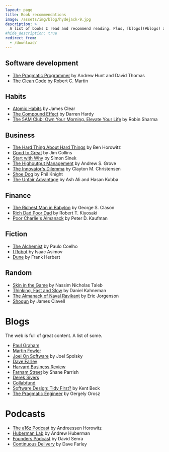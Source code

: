 ```yaml
---
layout: page
title: Book recommendations
image: /assets/img/blog/hydejack-9.jpg
description: >
  A list of books I read and recommend reading. Plus, [blogs](#blogs) and [podcasts](#podcasts) I follow below.
#hide_description: true
redirect_from:
  - /download/
---
```


<!-- # Book recommendations -->

## Software development
- [The Pragmatic Programmer](https://www.amazon.com/Pragmatic-Programmer-journey-mastery-Anniversary/dp/0135957052) by Andrew Hunt and David Thomas
- [The Clean Code](https://www.amazon.com/Clean-Code-Handbook-Software-Craftsmanship/dp/0132350882) by Robert C. Martin

## Habits
- [Atomic Habits](https://www.amazon.com/Atomic-Habits-Proven-Build-Break/dp/0735211299) by James Clear
- [The Compound Effect](https://www.amazon.com/Compound-Effect-Darren-Hardy/dp/159315724X) by Darren Hardy
- [The 5AM Club: Own Your Morning. Elevate Your Life](https://www.amazon.com/5-AM-Club-Own-Your-Morning/dp/1443456624) by Robin Sharma

## Business
- [The Hard Thing About Hard Things](https://www.amazon.com/Hard-Thing-About-Things-Building/dp/0062273205) by Ben Horowitz
- [Good to Great](https://www.amazon.com/Good-Great-Some-Companies-Others/dp/0066620996) by Jim Collins
- [Start with Why](https://www.amazon.com/Start-Why-Leaders-Inspire-Everyone/dp/1591846447) by Simon Sinek
- [The Highoutput Management](https://www.amazon.com/High-Output-Management-Andrew-Grove/dp/0679762884) by Andrew S. Grove
- [The Innovator's Dilemma](https://www.amazon.com/Innovators-Dilemma-Revolutionary-Change-Business/dp/0062060244) by Clayton M. Christensen
- [Shoe Dog](https://www.amazon.com/Shoe-Dog-Memoir-Creator-Nike/dp/1501135929) by Phil Knight
- [The Unfair Advantage](https://www.goodreads.com/en/book/show/50714359) by Ash Ali and Hasan Kubba

## Finance
- [The Richest Man in Babylon](https://en.wikipedia.org/wiki/The_Richest_Man_in_Babylon_(book)) by George S. Clason
- [Rich Dad Poor Dad](https://www.amazon.com/Rich-Dad-Poor-Teach-Middle/dp/1612680194) by Robert T. Kiyosaki
- [Poor Charlie's Almanack](https://www.amazon.com/Poor-Charlies-Almanack-Charles-Expanded/dp/1578645018) by Peter D. Kaufman

## Fiction
- [The Alchemist](https://www.amazon.com/Alchemist-Paulo-Coelho/dp/0062315005) by Paulo Coelho
- [I Robot](https://www.amazon.com/Robot-Isaac-Asimov/dp/055338256X) by Isaac Asimov
- [Dune](https://www.amazon.com/Dune-Frank-Herbert/dp/0441172717) by Frank Herbert

## Random
- [Skin in the Game](https://www.amazon.com/Skin-Game-Hidden-Asymmetries-Daily/dp/042528462X) by Nassim Nicholas Taleb
- [Thinking, Fast and Slow](https://www.amazon.com/Thinking-Fast-Slow-Daniel-Kahneman/dp/0374533555) by Daniel Kahneman
- [The Almanack of Naval Ravikant](https://www.amazon.com/Almanack-Naval-Ravikant-Wealth-Happiness/dp/1999747142) by Eric Jorgenson
- [Shogun](https://www.barnesandnoble.com/w/shogun-james-clavell/1100618383) by James Clavell


# Blogs
The web is full of great content. A list of some.

- [Paul Graham](http://www.paulgraham.com)
- [Martin Fowler](https://martinfowler.com)
- [Joel On Software](https://www.joelonsoftware.com) by Joel Spolsky
- [Dave Farley](https://www.davefarley.net)
- [Harvard Business Review](https://hbr.org)
- [Farnam Street](https://fs.blog) by Shane Parrish
- [Derek Sivers](https://sive.rs/blog)
- [Collabfund](https://collabfund.com/blog/)
- [Software Design: Tidy First?](https://tidyfirst.substack.com/) by Kent Beck
- [The Pragmatic Engineer](https://blog.pragmaticengineer.com/) by Gergely Orosz

# Podcasts

- [The a16z Podcast](https://a16z.com/podcasts/a16z-podcast/) by Andreessen Horowitz
- [Huberman Lab](https://www.hubermanlab.com/podcast) by Andrew Huberman
- [Founders Podcast](https://www.founderspodcast.com/) by David Senra
- [Continuous Delivery](https://www.youtube.com/c/ContinuousDelivery) by Dave Farley